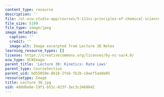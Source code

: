 ```yaml
---
content_type: resource
description: ''
file: /ol-ocw-studio-app/courses/5-111sc-principles-of-chemical-science-fall-2014/4d0d6e8e19f1b51c023f3ec3c3468842_Lecture_30.jpg
file_size: 5199
file_type: image/jpeg
image_metadata:
  caption: ''
  credit: ''
  image-alt: Image excerpted from Lecture 30 Notes
learning_resource_types: []
license: https://creativecommons.org/licenses/by-nc-sa/4.0/
ocw_type: OCWImage
parent_title: 'Lecture 30: Kinetics: Rate Laws'
parent_type: CourseSection
parent_uid: bd55059e-8b18-2feb-fb2b-c8aef5adde05
resourcetype: Image
title: Lecture_30.jpg
uid: 4d0d6e8e-19f1-b51c-023f-3ec3c3468842
---
```

